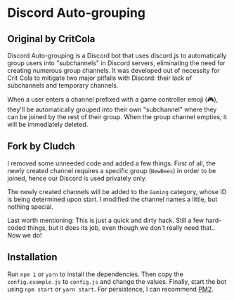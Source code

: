 # Discord Auto-grouping

## Original by CritCola

Discord Auto-grouping is a Discord bot that uses discord.js to automatically group users into "subchannels" in Discord servers, eliminating the need for creating numerous group channels. It was developed out of necessity for Crit Cola to mitigate two major pitfalls with Discord: their lack of subchannels and temporary channels.

When a user enters a channel prefixed with a game controller emoji (🎮), they'll be automatically grouped into their own "subchannel" where they can be joined by the rest of their group. When the group channel empties, it will be immediately deleted.

## Fork by Cludch

I removed some unneeded code and added a few things. First of all, the newly created channel requires a specific group (`NewBees`) in order to be joined, hence our Discord
is used privately only.

The newly created channels will be added to the `Gaming` category, whose ID is being determined upon start. I modified the channel names a little, but nothing special.

Last worth mentioning: This is just a quick and dirty hack. Still a few hard-coded things, but it does its job, even though we don't really need that.. Now we do!

## Installation

Run `npm i` or `yarn` to install the dependencies. Then copy the `config.example.js` to `config.js` and change the values.
Finally, start the bot using `npm start` or `yarn start`. For persistence, I can recommend [PM2](https://github.com/Unitech/pm2).
